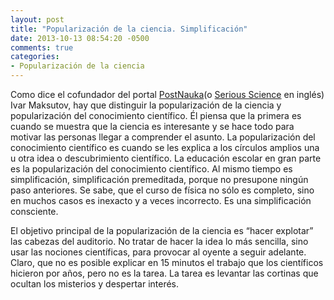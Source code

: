 ```yaml
---
layout: post
title: "Popularización de la ciencia. Simplificación"
date: 2013-10-13 08:54:20 -0500
comments: true
categories:
- Popularización de la ciencia
---
```


Como dice el cofundador del portal
[PostNauka](https://postnauka.ru/)(o [Serious Science](http://serious-science.org/) en inglés)
Ivar Maksutov, hay que distinguir la popularización de la ciencia y popularización
del conocimiento científico. Él piensa que la primera es cuando se muestra que
la ciencia es interesante y se hace todo para motivar las personas llegar
a comprender el asunto. La popularización del conocimiento científico es
cuando se les explica a los círculos amplios una u otra idea o descubrimiento
científico. La educación escolar en gran parte es la popularización del
conocimiento científico. Al mismo tiempo es simplificación, simplificación
premeditada, porque no presupone ningún paso anteriores. Se sabe, que
el curso de física no sólo es completo, sino en muchos casos es inexacto y
a veces incorrecto. Es una simplificación consciente.

El objetivo principal de la popularización de la ciencia es “hacer explotar”
las cabezas del auditorio. No tratar de hacer la idea lo más sencilla, sino
usar las nociones científicas, para provocar al oyente a seguir adelante.
Claro, que no es posible explicar en 15 minutos el trabajo que los científicos
hicieron por años, pero no es la tarea. La tarea es levantar las cortinas que
ocultan los misterios y despertar interés.
